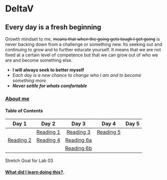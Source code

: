 # DeltaV
## Every day is a fresh beginning

Growth mindset to me, ~~means that when the going gets tough I get going~~ is never backing down from a challenge or something new. Its seeking out and continuing to grow and to further educate yourself. It means that we are not fixed at a certain level of competence but that we can grow out of who we are and become something else. 
- **I will always seek to better myself**
-  *Each day is a new chance to change who I am and to become something more* 
- ***Never settle for whats comfortable*** 

### [About me](AboutMe.md)

#### Table of Contents


|Day 1                       | Day 2                     | Day 3                      |  Day 4       |  Day 5      |
|:-----:                     |:-----:                    |:-----:                     |  :-----:     |:-----:      |
||[Reading 1](Reading-01.md) |[Reading 3](Reading-03.md) |[Reading 5](Reading-05.md)  |              |             |
|[Reading 2](Reading-02.md)  |[Reading 4](Reading-04.md) |[Reading 6a](Reading-06a.md)|   	         |   	       |
|   	                     |   	                     |[Reading 6b](Reading-06b.md)|   	         |   	       |  




Stretch Goal for Lab 03
#### [What did I learn doing this?](WhatILearned.md).